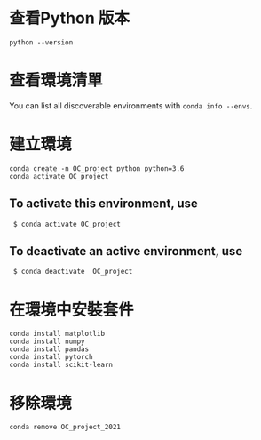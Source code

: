 # 查看Python 版本
`python --version`
# 查看環境清單
You can list all discoverable environments with `conda info --envs`.  
# 建立環境
`conda create -n OC_project python python=3.6`  
`conda activate OC_project`  

## To activate this environment, use  
     $ conda activate OC_project  
## To deactivate an active environment, use  
     $ conda deactivate  OC_project
# 在環境中安裝套件  
`conda install matplotlib`  
`conda install numpy`  
`conda install pandas`  
`conda install pytorch`  
`conda install scikit-learn`  

# 移除環境  
`conda remove OC_project_2021`
